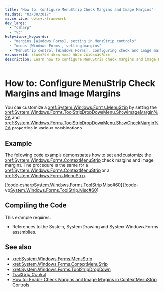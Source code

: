 ```yaml
---
title: "How to: Configure MenuStrip Check Margins and Image Margins"
ms.date: "03/30/2017"
ms.service: dotnet-framework
dev_langs:
  - "csharp"
  - "vb"
helpviewer_keywords:
  - "margins [Windows Forms], setting in MenuStrip controls"
  - "menus [Windows Forms], setting margins"
  - "MenuStrip control [Windows Forms], configuring check and image margins"
ms.assetid: 45a9075d-4bea-4ce2-9b2c-7619aa39f8ce
description: Learn how to configure MenuStrip check margins and image margins by setting the ShowImageMargin and ShowCheckMargin properties.
---
```

# How to: Configure MenuStrip Check Margins and Image Margins

You can customize a <xref:System.Windows.Forms.MenuStrip> by setting the <xref:System.Windows.Forms.ToolStripDropDownMenu.ShowImageMargin%2A> and <xref:System.Windows.Forms.ToolStripDropDownMenu.ShowCheckMargin%2A> properties in various combinations.

## Example

The following code example demonstrates how to set and customize the <xref:System.Windows.Forms.ContextMenuStrip> check margins and image margins. The procedure is the same for a <xref:System.Windows.Forms.ContextMenuStrip> or a <xref:System.Windows.Forms.MenuStrip>.

[!code-csharp[System.Windows.Forms.ToolStrip.Misc#60](~/samples/snippets/csharp/VS_Snippets_Winforms/System.Windows.Forms.ToolStrip.Misc/CS/Program.cs#60)]
[!code-vb[System.Windows.Forms.ToolStrip.Misc#60](~/samples/snippets/visualbasic/VS_Snippets_Winforms/System.Windows.Forms.ToolStrip.Misc/VB/Program.vb#60)]

## Compiling the Code

This example requires:

- References to the System, System.Drawing and System.Windows.Forms assemblies.

## See also

- <xref:System.Windows.Forms.MenuStrip>
- <xref:System.Windows.Forms.ContextMenuStrip>
- <xref:System.Windows.Forms.ToolStripDropDown>
- [ToolStrip Control](toolstrip-control-windows-forms.md)
- [How to: Enable Check Margins and Image Margins in ContextMenuStrip Controls](how-to-enable-check-margins-and-image-margins-in-contextmenustrip-controls.md)
